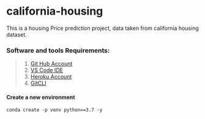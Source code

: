 # california-housing
This is a housing Price prediction project, data taken from california housing dataset. 

### Software and tools Requirements:
>1. [Git Hub Account](https://github.com)
>2. [VS Code IDE](https://code.visualstudio.com/)
>3. [Heroku Account](https://heroku.com)
>4. [GitCLI](https://git-scm.com)

#### Create a new environment
```
conda create -p venv python==3.7 -y
```
